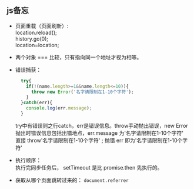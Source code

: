 ## js备忘
- 页面重载（页面刷新）:  
	location.reload();  
	history.go(0);  
  location=location;  
- 两个对象 === 比较，只有指向同一个地址才视为相等。
- 错误捕获：
  ```js
	try{
	  if(!(name.length>=1&&name.length<=10)){
	    throw new Error('名字请限制在1-10个字符');
	  }
	}catch(err){
	  console.log(err.message);
	}
  ```
	try中有错误则之行catch，err是错误信息。throw手动抛出错误，new Error抛出时错误信息包括出错地点，err.message 为'名字请限制在1-10个字符'  
    直接  throw'名字请限制在1-10个字符' ; 抛错 err 即为'名字请限制在1-10个字符' 

- 执行顺序：  
  执行完同步任务后， setTimeout 是比 promise.then 先执行的。  

- 获取从哪个页面跳转过来的：
	`document.referrer`
